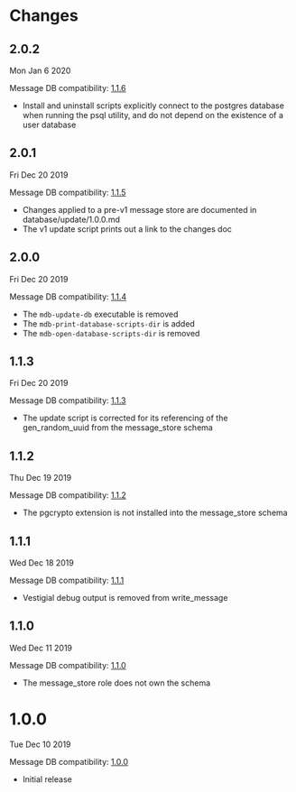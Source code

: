 # Changes

## 2.0.2

Mon Jan 6 2020

Message DB compatibility: [1.1.6](https://github.com/message-db/message-db/releases/tag/v1.1.6)

- Install and uninstall scripts explicitly connect to the postgres database when running the psql utility, and do not depend on the existence of a user database

## 2.0.1

Fri Dec 20 2019

Message DB compatibility: [1.1.5](https://github.com/message-db/message-db/releases/tag/v1.1.5)

- Changes applied to a pre-v1 message store are documented in database/update/1.0.0.md
- The v1 update script prints out a link to the changes doc

## 2.0.0

Fri Dec 20 2019

Message DB compatibility: [1.1.4](https://github.com/message-db/message-db/releases/tag/v1.1.4)

- The `mdb-update-db` executable is removed
- The `mdb-print-database-scripts-dir` is added
- The `mdb-open-database-scripts-dir` is removed

## 1.1.3

Fri Dec 20 2019

Message DB compatibility: [1.1.3](https://github.com/message-db/message-db/releases/tag/v1.1.3)

- The update script is corrected for its referencing of the gen_random_uuid from the message_store schema

## 1.1.2

Thu Dec 19 2019

Message DB compatibility: [1.1.2](https://github.com/message-db/message-db/releases/tag/v1.1.2)

- The pgcrypto extension is not installed into the message_store schema

## 1.1.1

Wed Dec 18 2019

Message DB compatibility: [1.1.1](https://github.com/message-db/message-db/releases/tag/v1.1.1)

- Vestigial debug output is removed from write_message

## 1.1.0

Wed Dec 11 2019

Message DB compatibility: [1.1.0](https://github.com/message-db/message-db/releases/tag/v1.1.0)

- The message_store role does not own the schema

# 1.0.0

Tue Dec 10 2019

Message DB compatibility: [1.0.0](https://github.com/message-db/message-db/releases/tag/v1.0.0)

- Initial release
